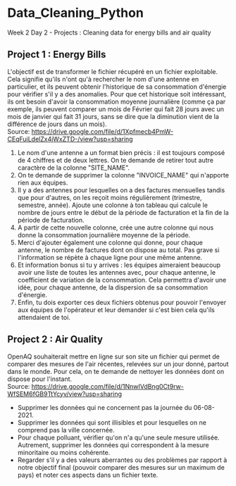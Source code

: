 # Data_Cleaning_Python
Week 2 Day 2 - Projects : Cleaning data for energy bills and air quality

## Project 1 : Energy Bills

L'objectif est de transformer le fichier récupéré en un fichier exploitable. Cela signifie qu'ils n'ont qu'à rechercher le nom d'une antenne en particulier, et ils peuvent obtenir l'historique de sa consommation d'énergie pour vérifier s'il y a des anomalies. Pour que cet historique soit intéressant, ils ont besoin d'avoir la consommation moyenne journalière (comme ça par exemple, ils peuvent comparer un mois de Février qui fait 28 jours avec un mois de janvier qui fait 31 jours, sans se dire que la diminution vient de la différence de jours dans un mois).  
Source: https://drive.google.com/file/d/1Xpfmecb4PmW-CEqFuiLdelZx4jWxZTD-/view?usp=sharing  

1) Le nom d'une antenne a un format bien précis : il est toujours composé de 4 chiffres et de deux lettres. On te demande de retirer tout autre caractère de la colonne "SITE_NAME".
2) On te demande de supprimer la colonne "INVOICE_NAME" qui n'apporte rien aux équipes.
3) Il y a des antennes pour lesquelles on a des factures mensuelles tandis que pour d'autres, on les reçoit moins régulièrement (trimestre, semestre, année). Ajoute une colonne à ton tableau qui calcule le nombre de jours entre le début de la période de facturation et la fin de la période de facturation.
4) A partir de cette nouvelle colonne, crée une autre colonne qui nous donne la consommation journalière moyenne de la période.
5) Merci d'ajouter également une colonne qui donne, pour chaque antenne, le nombre de factures dont on dispose au total. Pas grave si l'information se répète à chaque ligne pour une même antenne.
6) Et information bonus si tu y arrives : les équipes aimeraient beaucoup avoir une liste de toutes les antennes avec, pour chaque antenne, le coefficient de variation de la consommation. Cela permettra d'avoir une idée, pour chaque antenne, de la dispersion de sa consommation d'énergie.
7) Enfin, tu dois exporter ces deux fichiers obtenus pour pouvoir l'envoyer aux équipes de l'opérateur et leur demander si c'est bien cela qu'ils attendaient de toi.

## Project 2 : Air Quality

OpenAQ souhaiterait mettre en ligne sur son site un fichier qui permet de comparer des mesures de l'air récentes, relevées sur un jour donné, partout dans le monde. Pour cela, on te demande de nettoyer les données dont on dispose pour l'instant.  
Source: https://drive.google.com/file/d/1NnwIVdBng0Ct9rw-WfSEM6fGB9TtYcyv/view?usp=sharing

- Supprimer les données qui ne concernent pas la journée du 06-08-2021.
- Supprimer les données qui sont illisibles et pour lesquelles on ne comprend pas la ville concernée.
- Pour chaque polluant, vérifier qu'on n'a qu'une seule mesure utilisée. Autrement, supprimer les données qui correspondent à la mesure minoritaire ou moins cohérente.
- Regarder s'il y a des valeurs aberrantes ou des problèmes par rapport à notre objectif final (pouvoir comparer des mesures sur un maximum de pays) et noter ces aspects dans un fichier texte.
